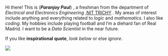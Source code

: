 Hi there!
This is (_**Paranjoy Paul**_) , a freshman from the department of _Electrical and Electronics Engineering_ ,[NIT TRICHY](https://www.nitt.edu) .
My areas of interest include anything and everything related to _logic_ and _mathematics_. I also like _coding_. 
My hobbies include playing football and I’m a diehard fan of Real Madrid. 
I want to be a _Data Scientist_ in the near future.

If you like **inspirational quote**, _look below_ or else _ignore_.  
  
![](http://i0.kym-cdn.com/entries/icons/original/000/013/724/tumblr_mrgqfnBWoI1sustufo1_500.jpg)
